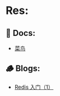 # Res: 
## 📑 Docs: 
- [菜鸟](https://www.runoob.com/redis/redis-intro.html)

## 🪵 Blogs:
- [Redis 入门（1）](https://blog.csdn.net/weixin_39436556/article/details/118976434)
